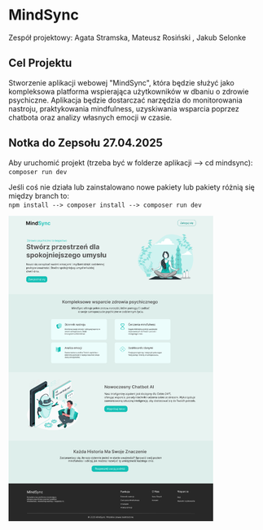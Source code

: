 # MindSync
Zespół projektowy: Agata Stramska, Mateusz Rosiński , Jakub Selonke
## Cel Projektu
Stworzenie aplikacji webowej "MindSync", która będzie służyć jako kompleksowa
platforma wspierająca użytkowników w dbaniu o zdrowie psychiczne. Aplikacja będzie
dostarczać narzędzia do monitorowania nastroju, praktykowania mindfulness,
uzyskiwania wsparcia poprzez chatbota oraz analizy własnych emocji w czasie.

## Notka do Zepsołu 27.04.2025
Aby uruchomić projekt (trzeba być w folderze aplikacji --> cd mindsync):  
`composer run dev`  

Jeśli coś nie działa lub zainstalowano nowe pakiety lub pakiety różnią się między branch to:  
`npm install --> composer install --> composer run dev`

<img src="./FigmaDesign/Landing Page.png" height="600">  
